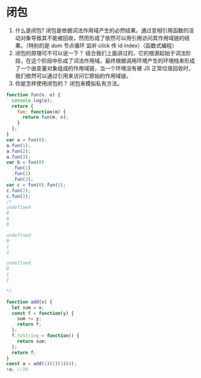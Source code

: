 # 闭包

1. 什么是闭包?
   闭包是依据词法作用域产生的必然结果。通过变相引用函数的活动对象导致其不能被回收，然而形成了依然可以用引用访问其作用域链的结果。（特别的是 dom 节点循环 监听 click 传 id index）（函数式编程）
2. 闭包的原理可不可以说一下？
   结合我们上面讲过的，它的根源起始于词法阶段，在这个阶段中形成了词法作用域。最终根据调用环境产生的环境栈来形成了一个由变量对象组成的作用域链，当一个环境没有被 JS 正常垃圾回收时，我们依然可以通过引用来访问它原始的作用域链。
3. 你是怎样使用闭包的？
   闭包来模拟私有方法。

```javascript
function fun(n, o) {
  console.log(o);
  return {
    fun: function(m) {
      return fun(m, n);
    }
  };
}
var a = fun(0);
a.fun(1);
a.fun(2);
a.fun(3);
var b = fun(0)
  .fun(1)
  .fun(2)
  .fun(3);
var c = fun(0).fun(1);
c.fun(2);
c.fun(3);
/*
undefined
0
0
0

undefined
0
1
2

undefined
0
1
1

*/
```

```javascript
function add(x) {
  let sum = x;
  const f = function(y) {
    sum += y;
    return f;
  };
  f.toString = function() {
    return sum;
  };
  return f;
}
const a = add(1)(2)(3)(4);
+a; //10
```
